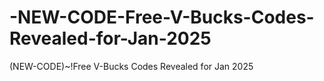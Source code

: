 # -NEW-CODE-Free-V-Bucks-Codes-Revealed-for-Jan-2025
(NEW-CODE)~!Free V-Bucks Codes Revealed for Jan 2025
